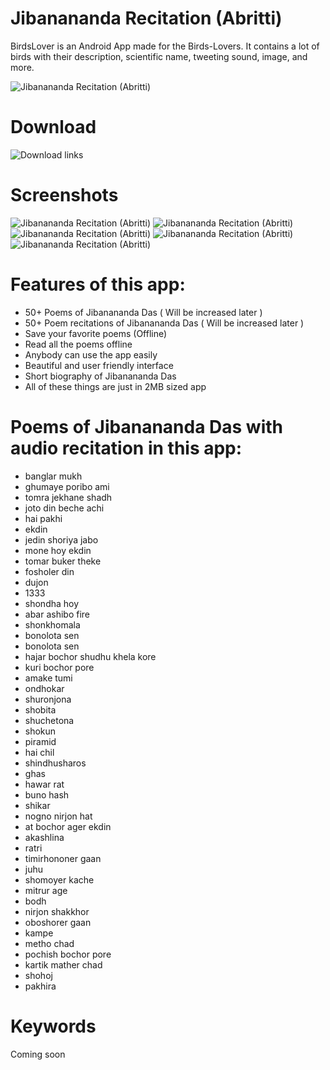# Jibanananda Recitation (Abritti)
BirdsLover is an Android App made for the Birds-Lovers. It contains a lot of birds with their description, scientific name, tweeting sound, image, and more.

![Jibanananda Recitation (Abritti)](https://image.winudf.com/v2/image1/b3JnLnJpY2hpdC5qaWJvbmFuZG9rb2JpdGFzb21vZ3JvX2ljb25fMTU3MDEwNDExNF8wNDc/icon.png?w=170&fakeurl=1)

# Download
![Download links](https://github.com/p32929/my_android_apps/releases)

# Screenshots
![Jibanananda Recitation (Abritti)](https://image.winudf.com/v2/image1/b3JnLnJpY2hpdC5qaWJvbmFuZG9rb2JpdGFzb21vZ3JvX3NjcmVlbl8wXzE1NzAxMDQxMTRfMDgy/screen-0.jpg?h=355&fakeurl=1&type=.jpg)
![Jibanananda Recitation (Abritti)](https://image.winudf.com/v2/image1/b3JnLnJpY2hpdC5qaWJvbmFuZG9rb2JpdGFzb21vZ3JvX3NjcmVlbl8wXzE1NzAxMDQxMTRfMDgy/screen-0.jpg?h=355&fakeurl=1&type=.jpg)
![Jibanananda Recitation (Abritti)](https://image.winudf.com/v2/image1/b3JnLnJpY2hpdC5qaWJvbmFuZG9rb2JpdGFzb21vZ3JvX3NjcmVlbl8yXzE1NzAxMDQxMTVfMDQ5/screen-2.jpg?h=355&fakeurl=1&type=.jpg)
![Jibanananda Recitation (Abritti)](https://image.winudf.com/v2/image1/b3JnLnJpY2hpdC5qaWJvbmFuZG9rb2JpdGFzb21vZ3JvX3NjcmVlbl8zXzE1NzAxMDQxMTZfMDI5/screen-3.jpg?h=355&fakeurl=1&type=.jpg)
![Jibanananda Recitation (Abritti)](https://image.winudf.com/v2/image1/b3JnLnJpY2hpdC5qaWJvbmFuZG9rb2JpdGFzb21vZ3JvX3NjcmVlbl80XzE1NzAxMDQxMTZfMDY2/screen-4.jpg?h=355&fakeurl=1&type=.jpg)

# Features of this app:
* 50+ Poems of Jibanananda Das ( Will be increased later )
* 50+ Poem recitations of Jibanananda Das ( Will be increased later )
* Save your favorite poems (Offline)
* Read all the poems offline
* Anybody can use the app easily
* Beautiful and user friendly interface
* Short biography of Jibanananda Das
* All of these things are just in 2MB sized app

# Poems of Jibanananda Das with audio recitation in this app:
* banglar mukh
* ghumaye poribo ami
* tomra jekhane shadh
* joto din beche achi
* hai pakhi
* ekdin
* jedin shoriya jabo
* mone hoy ekdin
* tomar buker theke
* fosholer din
* dujon
* 1333
* shondha hoy
* abar ashibo fire
* shonkhomala
* bonolota sen
* bonolota sen
* hajar bochor shudhu khela kore
* kuri bochor pore
* amake tumi
* ondhokar
* shuronjona
* shobita
* shuchetona
* shokun
* piramid
* hai chil
* shindhusharos
* ghas
* hawar rat
* buno hash
* shikar
* nogno nirjon hat
* at bochor ager ekdin
* akashlina
* ratri
* timirhononer gaan
* juhu
* shomoyer kache
* mitrur age
* bodh
* nirjon shakkhor
* oboshorer gaan
* kampe
* metho chad
* pochish bochor pore
* kartik mather chad
* shohoj
* pakhira

# Keywords
Coming soon